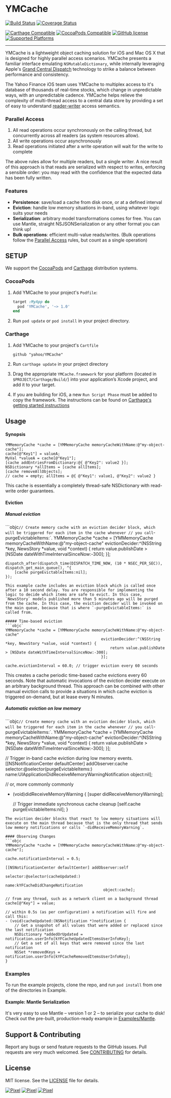 # YMCache

[![Build Status](https://travis-ci.org/yahoo/YMCache.svg?branch=master)](https://travis-ci.org/yahoo/YMCache)
[![Coverage Status](https://coveralls.io/repos/yahoo/YMCache/badge.svg?branch=master&service=github)](https://coveralls.io/github/yahoo/YMCache?branch=master)

[![Carthage Compatible](https://img.shields.io/badge/Carthage-compatible-brightgreen.svg)](https://github.com/Carthage/Carthage)
[![CocoaPods Compatible](https://img.shields.io/badge/CocoaPods-compatible-brightgreen.svg)](https://github.com/CocoaPods/CocoaPods)
[![GitHub license](https://img.shields.io/github/license/yahoo/YMCache.svg)](https://raw.githubusercontent.com/yahoo/YMCache/master/LICENSE.md)
[![Supported Platforms](https://img.shields.io/cocoapods/p/YMCache.svg)]()

---

YMCache is a lightweight object caching solution for iOS and Mac OS X that is designed for highly parallel access scenarios. YMCache presents a familiar interface emulating `NSMutableDictionary`, while internally leveraging Apple's [Grand Central Dispatch](https://developer.apple.com/library/ios/documentation/Performance/Reference/GCD_libdispatch_Ref/index.html) technology to strike a balance between performance and consistency.

The Yahoo Finance iOS team uses YMCache to multiplex access to it's database of thousands of real-time stocks, which change in unpredictable ways, with an unpredictable cadence. YMCache helps relieve the complexity of multi-thread access to a central data store by providing a set of easy to understand [reader-writer](https://en.wikipedia.org/wiki/Readers–writer_lock) access semantics.

### Parallel Access

1. All read operations occur synchronously on the calling thread, but concurrently across all readers (as system resources allow).
2. All write operations occur asynchronously
3. Read operations initiated after a write operation will wait for the write to complete

The above rules allow for multiple readers, but a single writer. A nice result of this approach is that reads are serialized with respect to writes, enforcing a sensible order: you may read with the confidence that the expected data has been fully written.

### Features

- **Persistence**: save/load a cache from disk once, or at a defined interval
- **Eviction**: handle low memory situations in-band, using whatever logic suits your needs
- **Serialization**: arbitrary model transformations comes for free. You can use Mantle, straight NSJSONSerialization or any other format you can think up!
- **Bulk operations**: efficient multi-value reads/writes. (Bulk operations follow the [Parallel Access](#ParallelAccess) rules, but count as a single operation)

## SETUP

We support the [CocoaPods](http://github.com/CocoaPods/CocoaPods) and [Carthage](https://github.com/carthage/carthage) distribution systems.

### CocoaPods

1. Add YMCache to your project's `Podfile`:

	```ruby
	target :MyApp do
	  pod 'YMCache', '~> 1.0'
	end
	```

2. Run `pod update` or `pod install` in your project directory.

### Carthage

1. Add YMCache to your project's `Cartfile`

    ```
    github "yahoo/YMCache"
    ```

2. Run `carthage update` in your project directory
3. Drag the appropriate `YMCache.framework` for your platform (located in `$PROJECT/Carthage/Build/`) into your application’s Xcode project, and add it to your target.
4. If you are building for iOS, a new `Run Script Phase` must be added to copy the framework. The instructions can be found on [Carthage's getting started instructions](https://github.com/carthage/carthage#getting-started)

## Usage

#### Synopsis
```objc
YMMemoryCache *cache = [YMMemoryCache memoryCacheWithName:@"my-object-cache"];
cache[@"Key1"] = valueA;
MyVal *valueA = cache[@"Key1"];
[cache addEntriesFromDictionary:@{ @"Key2": value2 }];
NSDictionary *allItems = [cache allItems];
[cache removeAllObjects];
// cache = empty; allItems = @{ @"Key1": value1, @"Key2": value2 }
```
This cache is essentially a completely thread-safe NSDictionary with read-write order guarantees.

#### Eviction

##### Manual eviction
```objc`
// Create memory cache with an eviction decider block, which will be triggered for each item in the cache whenever
// you call `-purgeEvictableItems:`.
YMMemoryCache *cache = [YMMemoryCache memoryCacheWithName:@"my-object-cache"
                                          evictionDecider:^(NSString *key, NewsStory *value, void *context) {
                                              return value.publishDate > [NSDate dateWithTimeIntervalSinceNow:-300];
                                          }];

    dispatch_after(dispatch_time(DISPATCH_TIME_NOW, (10 * NSEC_PER_SEC)), dispatch_get_main_queue(), ^{
        [cache purgeEvictableItems:nil];
    });
```
This example cache includes an eviction block which is called once after a 10 second delay. You are responsible for implementing the logic to decide which items are safe to evict. In this case, `NewsStory` models published more than 5 minutes ago will be purged from the cache. In this case, the eviction decider will be invoked on the main queue, because that is where `-purgeEvictableItems:` is called from.

##### Time-based eviction
```objc`
YMMemoryCache *cache = [YMMemoryCache memoryCacheWithName:@"my-object-cache"
                                          evictionDecider:^(NSString *key, NewsStory *value, void *context) {
                                              return value.publishDate > [NSDate dateWithTimeIntervalSinceNow:-300];
                                          }];

cache.evictionInterval = 60.0; // trigger eviction every 60 seconds
```
This creates a cache periodic time-based cache evictions every 60 seconds. Note that automatic invocations of the eviction decider execute on an arbitrary background thread. This approach can be combined with other manual eviction calls to provide a situations in which cache eviction is triggered on-demand, but at lease every N minutes.

##### Automatic eviction on low memory
```objc`
// Create memory cache with an eviction decider block, which will be triggered for each item in the cache whenever
// you call `-purgeEvictableItems:`.
YMMemoryCache *cache = [YMMemoryCache memoryCacheWithName:@"my-object-cache"
                                          evictionDecider:^(NSString *key, NewsStory *value, void *context) {
                                              return value.publishDate > [NSDate dateWithTimeIntervalSinceNow:-300];
                                          }];

// Trigger in-band cache eviction during low memory events.
[[NSNotificationCenter defaultCenter] addObserver:cache
                                         selector:@selector(purgeEvictableItems:)
                                             name:UIApplicationDidReceiveMemoryWarningNotification
                                           object:nil];

// or, more commonly commonly

- (void)didReceiveMemoryWarning {
	[super didReceiveMemoryWarning];
    
    // Trigger immediate synchronous cache cleanup
    [self.cache purgeEvictableItems:nil];
}
```
The eviction decider blocks that react to low memory situations will execute on the main thread because that is the only thread that sends low memory notifications or calls `-didReceiveMemoryWarning`.

#### Observing Changes
```objc
YMMemoryCache *cache = [YMMemoryCache memoryCacheWithName:@"my-object-cache"];

cache.notificationInterval = 0.5;

[[NSNotificationCenter defaultCenter] addObserver:self
                                         selector:@selector(cacheUpdated:)
                                             name:kYFCacheDidChangeNotification
                                           object:cache];

// from any thread, such as a network client on a background thread
cache[@"Key"] = value;

// within 0.5s (as per configuration) a notification will fire and call this:
- (void)cacheUpdated:(NSNotification *)notification {
    // Get a snapshot of all values that were added or replaced since the last notification
    NSDictionary *addedOrUpdated = notification.userInfo[kYFCacheUpdatedItemsUserInfoKey];
    // Get a set of all keys that were removed since the last notification
    NSSet *removedKeys = notification.userInfo[kYFCacheRemovedItemsUserInfoKey];
}
```

### Examples

To run the example projects, clone the repo, and run `pod install` from one of the directories in Example.

#### Example: Mantle Serialization

It's very easy to use Mantle – version 1 or 2 – to serialize your cache to disk! Check out the pre-built, production-ready example in [Examples/Mantle](https://github.com/yahoo/YMCache/tree/master/Examples/Mantle).

## Support & Contributing

Report any bugs or send feature requests to the GitHub issues. Pull requests are very much welcomed. See [CONTRIBUTING](https://github.com/yahoo/YMCache/blob/master/CONTRIBUTING.md) for details.

## License

MIT license. See the [LICENSE](https://github.com/yahoo/YMCache/blob/master/LICENSE) file for details.


[![Pixel](https://upload.wikimedia.org/wikipedia/commons/c/ce/Transparent.gif)](#)
[![Pixel](https://upload.wikimedia.org/wikipedia/commons/c/ce/Transparent.gif)](#)
[![Pixel](https://upload.wikimedia.org/wikipedia/commons/c/ce/Transparent.gif)](#)
